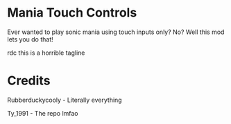 # Mania Touch Controls
Ever wanted to play sonic mania using touch inputs only? No? Well this mod lets you do that!

rdc this is a horrible tagline

# Credits

Rubberduckycooly - Literally everything

Ty_1991 - The repo lmfao
